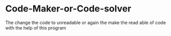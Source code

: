 # Code-Maker-or-Code-solver
The change the code to unreadable or again the make the read able of code with the help of this program
